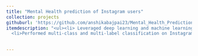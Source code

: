 ```yaml
---
title: "Mental Health prediction of Instagram users"
collection: projects
githuburl: 'https://github.com/anshikabajpai23/Mental_Health_Prediction_of_Instagram_Users'
itemdescription: "<ul><li> Leveraged deep learning and machine learning methods to forecast the mental health status of Instagram users.</li>
  <li>Performed multi-class and multi-label classification on Instagram posts.</li></ul>"
  

---
```

